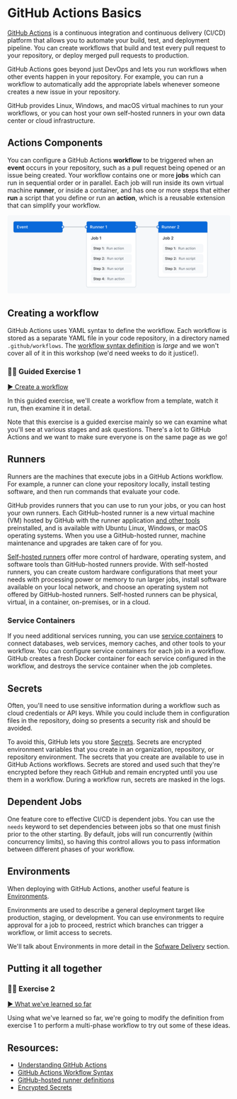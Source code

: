# GitHub Actions Basics

[GitHub Actions](https://docs.github.com/en/actions/learn-github-actions/understanding-github-actions) is a continuous integration and continuous delivery (CI/CD) platform that allows you to automate your build, test, and deployment pipeline. You can create workflows that build and test every pull request to your repository, or deploy merged pull requests to production.

GitHub Actions goes beyond just DevOps and lets you run workflows when other events happen in your repository. For example, you can run a workflow to automatically add the appropriate labels whenever someone creates a new issue in your repository.

GitHub provides Linux, Windows, and macOS virtual machines to run your workflows, or you can host your own self-hosted runners in your own data center or cloud infrastructure.

## Actions Components

You can configure a GitHub Actions **workflow** to be triggered when an **event** occurs in your repository, such as a pull request being opened or an issue being created. Your workflow contains one or more **jobs** which can run in sequential order or in parallel. Each job will run inside its own virtual machine **runner**, or inside a container, and has one or more steps that either **run** a script that you define or run an **action**, which is a reusable extension that can simplify your workflow.

![Workflow structure](../../images/actions-simple-overview.png)

## Creating a workflow

GitHub Actions uses YAML syntax to define the workflow. Each workflow is stored as a separate YAML file in your code repository, in a directory named `.github/workflows`. The [workflow syntax definition](https://docs.github.com/en/actions/using-workflows/workflow-syntax-for-github-actions) is _large_ and we won't cover all of it in this workshop (we'd need weeks to do it justice!).

### 👩‍💻 Guided Exercise 1

[▶️ Create a workflow](exercise-1.md)

In this guided exercise, we'll create a workflow from a template, watch it run, then examine it in detail.

Note that this exercise is a guided exercise mainly so we can examine what you'll see at various stages and ask questions. There's a lot to GitHub Actions and we want to make sure everyone is on the same page as we go!

## Runners

Runners are the machines that execute jobs in a GitHub Actions workflow. For example, a runner can clone your repository locally, install testing software, and then run commands that evaluate your code.

GitHub provides runners that you can use to run your jobs, or you can host your own runners. Each GitHub-hosted runner is a new virtual machine (VM) hosted by GitHub with the runner application [and other tools](https://docs.github.com/en/actions/using-github-hosted-runners/about-github-hosted-runners#supported-software) preinstalled, and is available with Ubuntu Linux, Windows, or macOS operating systems. When you use a GitHub-hosted runner, machine maintenance and upgrades are taken care of for you.

[Self-hosted runners](https://docs.github.com/en/actions/hosting-your-own-runners/about-self-hosted-runners) offer more control of hardware, operating system, and software tools than GitHub-hosted runners provide. With self-hosted runners, you can create custom hardware configurations that meet your needs with processing power or memory to run larger jobs, install software available on your local network, and choose an operating system not offered by GitHub-hosted runners. Self-hosted runners can be physical, virtual, in a container, on-premises, or in a cloud.

### Service Containers

If you need additional services running, you can use [service containers](https://docs.github.com/en/actions/using-containerized-services/about-service-containers) to connect databases, web services, memory caches, and other tools to your workflow. You can configure service containers for each job in a workflow. GitHub creates a fresh Docker container for each service configured in the workflow, and destroys the service container when the job completes.

## Secrets

Often, you'll need to use sensitive information during a workflow such as cloud credentials or API keys. While you could include them in configuration files in the repository, doing so presents a security risk and should be avoided.

To avoid this, GitHub lets you store [Secrets](https://docs.github.com/en/actions/security-guides/encrypted-secrets). Secrets are encrypted environment variables that you create in an organization, repository, or repository environment. The secrets that you create are available to use in GitHub Actions workflows. Secrets are stored and used such that they're encrypted before they reach GitHub and remain encrypted until you use them in a workflow. During a workflow run, secrets are masked in the logs.

## Dependent Jobs

One feature core to effective CI/CD is dependent jobs. You can use the `needs` keyword to set dependencies between jobs so that one must finish prior to the other starting. By default, jobs will run concurrently (within concurrency limits), so having this control allows you to pass information between different phases of your workflow.

## Environments

When deploying with GitHub Actions, another useful feature is [Environments](https://docs.github.com/en/actions/deployment/about-deployments/deploying-with-github-actions#using-environments).

Environments are used to describe a general deployment target like production, staging, or development. You can use environments to require approval for a job to proceed, restrict which branches can trigger a workflow, or limit access to secrets.

We'll talk about Environments in more detail in the [Sofware Delivery](../4.3-Software-Delivery-CICD/) section.

## Putting it all together

### 👩‍💻 Exercise 2

[▶️ What we've learned so far](exercise-2.md)

Using what we've learned so far, we're going to modify the definition from exercise 1 to perform a multi-phase workflow to try out some of these ideas.

## Resources:
- [Understanding GitHub Actions](https://docs.github.com/en/actions/learn-github-actions/understanding-github-actions)
- [GitHub Actions Workflow Syntax](https://docs.github.com/en/actions/using-workflows/workflow-syntax-for-github-actions)
- [GitHub-hosted runner definitions](https://docs.github.com/en/actions/using-github-hosted-runners/about-github-hosted-runners#supported-runners-and-hardware-resources)
- [Encrypted Secrets](https://docs.github.com/en/actions/security-guides/encrypted-secrets)
